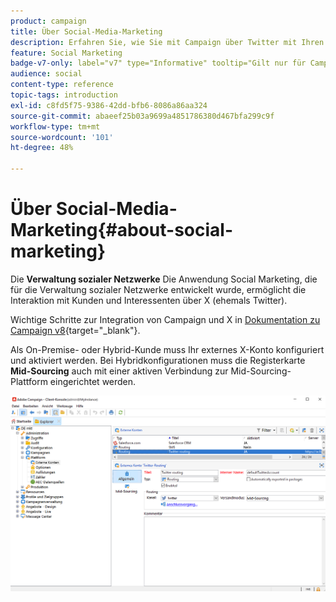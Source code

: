 ```yaml
---
product: campaign
title: Über Social-Media-Marketing
description: Erfahren Sie, wie Sie mit Campaign über Twitter mit Ihren Kunden interagieren können
feature: Social Marketing
badge-v7-only: label="v7" type="Informative" tooltip="Gilt nur für Campaign Classic v7"
audience: social
content-type: reference
topic-tags: introduction
exl-id: c8fd5f75-9386-42dd-bfb6-8086a86aa324
source-git-commit: abaeef25b03a9699a4851786380d467bfa299c9f
workflow-type: tm+mt
source-wordcount: '101'
ht-degree: 48%

---
```


# Über Social-Media-Marketing{#about-social-marketing}

Die **Verwaltung sozialer Netzwerke** Die Anwendung Social Marketing, die für die Verwaltung sozialer Netzwerke entwickelt wurde, ermöglicht die Interaktion mit Kunden und Interessenten über X (ehemals Twitter).

Wichtige Schritte zur Integration von Campaign und X in [Dokumentation zu Campaign v8](https://experienceleague.adobe.com/docs/campaign/campaign-v8/connect/fda.html?lang=de){target="_blank"}.

Als On-Premise- oder Hybrid-Kunde muss Ihr externes X-Konto konfiguriert und aktiviert werden. Bei Hybridkonfigurationen muss die Registerkarte **Mid-Sourcing** auch mit einer aktiven Verbindung zur Mid-Sourcing-Plattform eingerichtet werden.

![](assets/tw-external-account.png)
